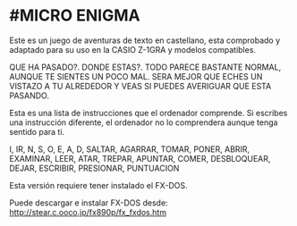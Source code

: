 # #MICRO ENIGMA

Este es un juego de aventuras de texto en castellano, esta comprobado y adaptado para su uso en la CASIO Z-1GRA y modelos compatibles. 








QUE HA PASADO?. 
DONDE ESTAS?. 
TODO PARECE BASTANTE NORMAL, AUNQUE TE SIENTES UN POCO MAL. 
SERA MEJOR QUE ECHES UN VISTAZO A TU ALREDEDOR Y VEAS SI PUEDES AVERIGUAR QUE ESTA PASANDO.	


Esta es una lista de instrucciones que el ordenador comprende. Si escribes una instrucción diferente, el ordenador no lo comprendera aunque tenga sentido para ti.

I, IR, N, S, O, E, A, D, SALTAR, AGARRAR, TOMAR, PONER, ABRIR,
EXAMINAR, LEER, ATAR, TREPAR, APUNTAR, COMER, DESBLOQUEAR, DEJAR, ESCRIBIR,
PRESIONAR, PUNTUACION

Esta versión requiere tener instalado el FX-DOS.

Puede descargar e instalar FX-DOS desde:
http://stear.c.ooco.jp/fx890p/fx_fxdos.htm
